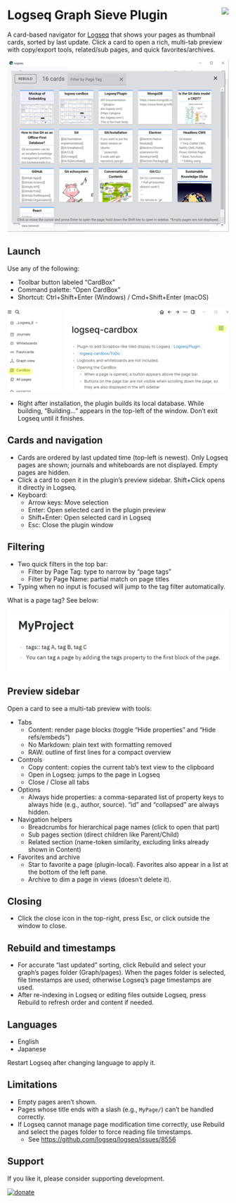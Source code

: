 # Logseq Graph Sieve Plugin [<img align="right" src="https://cdn.buymeacoffee.com/buttons/v2/default-yellow.png" height="30"/>](https://www.buymeacoffee.com/hidekaz)

A card-based navigator for [Logseq](https://github.com/logseq/logseq) that shows your pages as thumbnail cards, sorted by last update. Click a card to open a rich, multi-tab preview with copy/export tools, related/sub pages, and quick favorites/archives.

![main](./images/screen-main.png)

## Launch
Use any of the following:
- Toolbar button labeled “CardBox”
- Command palette: “Open CardBox”
- Shortcut: Ctrl+Shift+Enter (Windows) / Cmd+Shift+Enter (macOS)

![launch](./images/screen-launch.png)

- Right after installation, the plugin builds its local database. While building, “Building...” appears in the top-left of the window. Don’t exit Logseq until it finishes.

## Cards and navigation
- Cards are ordered by last updated time (top-left is newest). Only Logseq pages are shown; journals and whiteboards are not displayed. Empty pages are hidden.
- Click a card to open it in the plugin’s preview sidebar. Shift+Click opens it directly in Logseq.
- Keyboard:
  - Arrow keys: Move selection
  - Enter: Open selected card in the plugin preview
  - Shift+Enter: Open selected card in Logseq
  - Esc: Close the plugin window

## Filtering
- Two quick filters in the top bar:
  - Filter by Page Tag: type to narrow by “page tags”
  - Filter by Page Name: partial match on page titles
- Typing when no input is focused will jump to the tag filter automatically.

What is a page tag? See below:

![page tag](./images/pagetag.png)

## Preview sidebar
Open a card to see a multi-tab preview with tools:

- Tabs
  - Content: render page blocks (toggle “Hide properties” and “Hide refs/embeds”)
  - No Markdown: plain text with formatting removed
  - RAW: outline of first lines for a compact overview
- Controls
  - Copy content: copies the current tab’s text view to the clipboard
  - Open in Logseq: jumps to the page in Logseq
  - Close / Close all tabs
- Options
  - Always hide properties: a comma-separated list of property keys to always hide (e.g., author, source). “id” and “collapsed” are always hidden.
- Navigation helpers
  - Breadcrumbs for hierarchical page names (click to open that part)
  - Sub pages section (direct children like Parent/Child)
  - Related section (name-token similarity, excluding links already shown in Content)
- Favorites and archive
  - Star to favorite a page (plugin-local). Favorites also appear in a list at the bottom of the left pane.
  - Archive to dim a page in views (doesn’t delete it).

## Closing
- Click the close icon in the top-right, press Esc, or click outside the window to close.

## Rebuild and timestamps
- For accurate “last updated” sorting, click Rebuild and select your graph’s pages folder (Graph/pages). When the pages folder is selected, file timestamps are used; otherwise Logseq’s page timestamps are used.
- After re-indexing in Logseq or editing files outside Logseq, press Rebuild to refresh order and content if needed.

## Languages
- English
- Japanese

Restart Logseq after changing language to apply it.

## Limitations
- Empty pages aren’t shown.
- Pages whose title ends with a slash (e.g., `MyPage/`) can’t be handled correctly.
- If Logseq cannot manage page modification time correctly, use Rebuild and select the pages folder to force reading file timestamps.
  - See https://github.com/logseq/logseq/issues/8556

## Support

If you like it, please consider supporting development.

[![donate](https://cdn.buymeacoffee.com/buttons/v2/default-yellow.png)](https://www.buymeacoffee.com/hidekaz)
